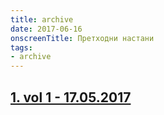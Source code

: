 ```yaml
---
title: archive
date: 2017-06-16
onscreenTitle: Претходни настани
tags:
- archive
---
```



## [1. vol 1 - 17.05.2017](/vol1)